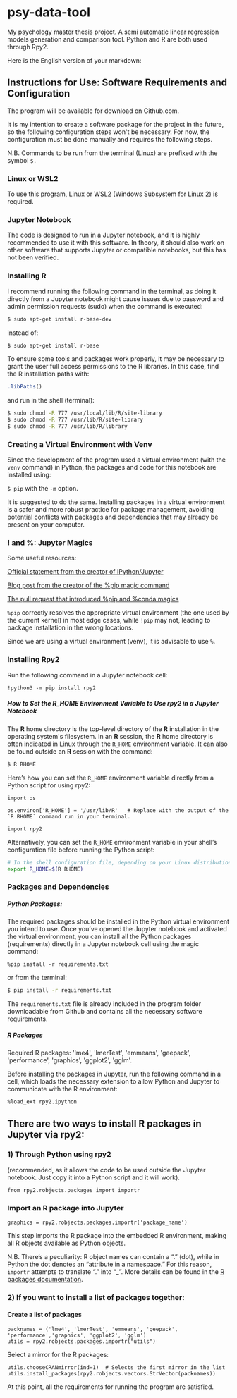 # psy-data-tool
My psychology master thesis project. A semi automatic linear regression models generation and comparison tool. Python and R are both used through Rpy2.

Here is the English version of your markdown:

## **Instructions for Use: Software Requirements and Configuration**

The program will be available for download on Github.com.

It is my intention to create a software package for the project in the future, so the following configuration steps won't be necessary. For now, the configuration must be done manually and requires the following steps.

N.B. Commands to be run from the terminal (Linux) are prefixed with the symbol `$.`

### Linux or WSL2

To use this program, Linux or WSL2 (Windows Subsystem for Linux 2) is required.

### Jupyter Notebook

The code is designed to run in a Jupyter notebook, and it is highly recommended to use it with this software. In theory, it should also work on other software that supports Jupyter or compatible notebooks, but this has not been verified.

### Installing R

I recommend running the following command in the terminal, as doing it directly from a Jupyter notebook might cause issues due to password and admin permission requests (sudo) when the command is executed:

```bash
$ sudo apt-get install r-base-dev
```

instead of:

```bash
$ sudo apt-get install r-base
```

To ensure some tools and packages work properly, it may be necessary to grant the user full access permissions to the R libraries. In this case, find the R installation paths with:

```R
.libPaths()
```

and run in the shell (terminal):

```bash
$ sudo chmod -R 777 /usr/local/lib/R/site-library  
$ sudo chmod -R 777 /usr/lib/R/site-library  
$ sudo chmod -R 777 /usr/lib/R/library
```

### Creating a Virtual Environment with Venv

Since the development of the program used a virtual environment (with the `venv` command) in Python, the packages and code for this notebook are installed using:

`$ pip` with the `-m` option.

It is suggested to do the same. Installing packages in a virtual environment is a safer and more robust practice for package management, avoiding potential conflicts with packages and dependencies that may already be present on your computer.

### ! and %: Jupyter Magics

Some useful resources:

[Official statement from the creator of IPython/Jupyter](https://github.com/jupyterlab/jupyterlab-desktop/issues/234#issuecomment-928484514)

[Blog post from the creator of the %pip magic command](https://jakevdp.github.io/blog/2017/12/05/installing-python-packages-from-jupyter/)

[The pull request that introduced %pip and %conda magics](https://github.com/ipython/ipython/pull/11524)

`%pip` correctly resolves the appropriate virtual environment (the one used by the current kernel) in most edge cases, while `!pip` may not, leading to package installation in the wrong locations.

Since we are using a virtual environment (venv), it is advisable to use `%`.

### Installing Rpy2

Run the following command in a Jupyter notebook cell:

```jupyter
!python3 -m pip install rpy2
```

##### How to Set the R_HOME Environment Variable to Use rpy2 in a Jupyter Notebook

The **R** home directory is the top-level directory of the **R** installation in the operating system's filesystem. In an **R** session, the **R** home directory is often indicated in Linux through the `R_HOME` environment variable. It can also be found outside an **R** session with the command:

```bash
$ R RHOME
```

Here’s how you can set the `R_HOME` environment variable directly from a Python script for using rpy2:

```jupyter
import os  
  
os.environ['R_HOME'] = '/usr/lib/R'   # Replace with the output of the `R RHOME` command run in your terminal.
  
import rpy2
```

Alternatively, you can set the `R_HOME` environment variable in your shell’s configuration file before running the Python script:

```bash
# In the shell configuration file, depending on your Linux distribution
export R_HOME=$(R RHOME)
```

### Packages and Dependencies

##### Python Packages:

The required packages should be installed in the Python virtual environment you intend to use. Once you’ve opened the Jupyter notebook and activated the virtual environment, you can install all the Python packages (requirements) directly in a Jupyter notebook cell using the magic command:

```Jupyter notebook
%pip install -r requirements.txt
```

or from the terminal:

```bash
$ pip install -r requirements.txt 
``` 

The `requirements.txt` file is already included in the program folder downloadable from Github and contains all the necessary software requirements.

##### R Packages

Required R packages: 'lme4', 'lmerTest', 'emmeans', 'geepack', 'performance', 'graphics', 'ggplot2', 'gglm'.

Before installing the packages in Jupyter, run the following command in a cell, which loads the necessary extension to allow Python and Jupyter to communicate with the R environment:

```Jupyter notebook
%load_ext rpy2.ipython
```

## There are two ways to install R packages in Jupyter via rpy2:
### 1) Through Python using rpy2
(recommended, as it allows the code to be used outside the Jupyter notebook. Just copy it into a Python script and it will work).

```jupyter
from rpy2.robjects.packages import importr 
``` 
  
### Import an R package into Jupyter

```jupyter
graphics = rpy2.robjects.packages.importr('package_name')
```

This step imports the R package into the embedded R environment, making all R objects available as Python objects.

N.B. There’s a peculiarity: R object names can contain a “.” (dot), while in Python the dot denotes an “attribute in a namespace.” For this reason, `importr` attempts to translate “.” into “_”. More details can be found in the [R packages documentation](https://rpy2.github.io/doc/latest/html/robjects_rpackages.html#robjects-packages).

### 2) If you want to install a list of packages together:

#### Create a list of packages 

```jupyter
packnames = ('lme4', 'lmerTest', 'emmeans', 'geepack', 'performance','graphics', 'ggplot2', 'gglm')
utils = rpy2.robjects.packages.importr("utils")
```

  
Select a mirror for the R packages:

```jupyter
utils.chooseCRANmirror(ind=1)  # Selects the first mirror in the list  
utils.install_packages(rpy2.robjects.vectors.StrVector(packnames))
```

At this point, all the requirements for running the program are satisfied.
